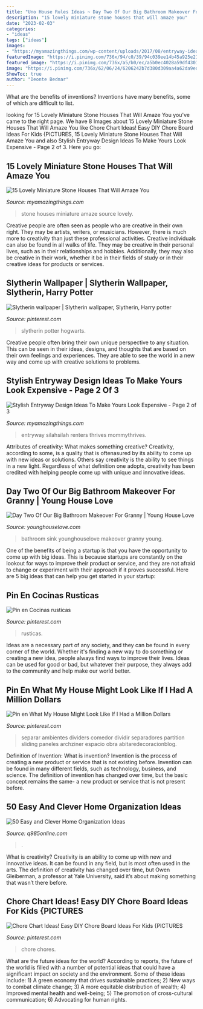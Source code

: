 ```yaml
---
title: "Uno House Rules Ideas ~ Day Two Of Our Big Bathroom Makeover For Granny"
description: "15 lovely miniature stone houses that will amaze you"
date: "2023-02-03"
categories:
- "ideas"
tags: ["ideas"]
images:
- "https://myamazingthings.com/wp-content/uploads/2017/08/entryway-ideas-6.jpg"
featuredImage: "https://i.pinimg.com/736x/94/c0/39/94c039ee14b45a925e215a6f4e05766d.jpg"
featured_image: "https://i.pinimg.com/736x/a5/b0/ec/a5b0ec4028a59df4301ccde30bf30847.jpg"
image: "https://i.pinimg.com/736x/62/06/24/6206242b7d380d309aa4a62da9edc2d5.jpg"
ShowToc: true
author: "Deonte Bednar"
---
```



What are the benefits of inventions?
Inventions have many benefits, some of which are difficult to list.

	

		
looking for 15 Lovely Miniature Stone Houses That Will Amaze You you've came to the right page. We have 8 Images about 15 Lovely Miniature Stone Houses That Will Amaze You like Chore Chart Ideas! Easy DIY Chore Board Ideas For Kids {PICTURES, 15 Lovely Miniature Stone Houses That Will Amaze You and also Stylish Entryway Design Ideas To Make Yours Look Expensive - Page 2 of 3. Here you go:
		
    
## 15 Lovely Miniature Stone Houses That Will Amaze You

<img loading=lazy src="http://myamazingthings.com/wp-content/uploads/2016/12/stone-house-mini.jpg" onerror="this.onerror=null;this.src='https://tse2.mm.bing.net/th?id=OIP.1n981sHp3fvvL6reiYQnRAHaJe&amp;pid=15.1';" alt="15 Lovely Miniature Stone Houses That Will Amaze You">

_Source: myamazingthings.com_

>stone houses miniature amaze source lovely. 

	

Creative people are often seen as people who are creative in their own right. They may be artists, writers, or musicians. However, there is much more to creativity than just these professional activities. Creative individuals can also be found in all walks of life. They may be creative in their personal lives, such as in their relationships and hobbies. Additionally, they may also be creative in their work, whether it be in their fields of study or in their creative ideas for products or services.

    
## Slytherin Wallpaper | Slytherin Wallpaper, Slytherin, Harry Potter

<img loading=lazy src="https://i.pinimg.com/736x/e7/4f/0a/e74f0acfb5bc73cfb369332fd5b72d26.jpg" onerror="this.onerror=null;this.src='https://tse1.mm.bing.net/th?id=OIP.JsbHwNm9h2YrgufyOU3CFQHaNK&amp;pid=15.1';" alt="Slytherin wallpaper | Slytherin wallpaper, Slytherin, Harry potter">

_Source: pinterest.com_

>slytherin potter hogwarts. 

	

Creative people often bring their own unique perspective to any situation. This can be seen in their ideas, designs, and thoughts that are based on their own feelings and experiences. They are able to see the world in a new way and come up with creative solutions to problems.

    
## Stylish Entryway Design Ideas To Make Yours Look Expensive - Page 2 Of 3

<img loading=lazy src="https://myamazingthings.com/wp-content/uploads/2017/08/entryway-ideas-6.jpg" onerror="this.onerror=null;this.src='https://tse3.mm.bing.net/th?id=OIP.uo4veDe1fP6oTbyu1zsr0QHaLF&amp;pid=15.1';" alt="Stylish Entryway Design Ideas To Make Yours Look Expensive - Page 2 of 3">

_Source: myamazingthings.com_

>entryway silahsilah renters thrives mommythrives. 

	

Attributes of creativity: What makes something creative?
Creativity, according to some, is a quality that is oftenasured by its ability to come up with new ideas or solutions. Others say creativity is the ability to see things in a new light. Regardless of what definition one adopts, creativity has been credited with helping people come up with unique and innovative ideas.

    
## Day Two Of Our Big Bathroom Makeover For Granny | Young House Love

<img loading=lazy src="http://www.younghouselove.com/wp-content/uploads/2012/09/GrannyTwo-16-Gunky-Areas-After.jpg" onerror="this.onerror=null;this.src='https://tse4.mm.bing.net/th?id=OIP.-kFYjEY-npcgQqw451FJ5QAAAA&amp;pid=15.1';" alt="Day Two Of Our Big Bathroom Makeover For Granny | Young House Love">

_Source: younghouselove.com_

>bathroom sink younghouselove makeover granny young. 

	

One of the benefits of being a startup is that you have the opportunity to come up with big ideas. This is because startups are constantly on the lookout for ways to improve their product or service, and they are not afraid to change or experiment with their approach if it proves successful. Here are 5 big ideas that can help you get started in your startup: 

    
## Pin En Cocinas Rusticas

<img loading=lazy src="https://i.pinimg.com/736x/62/06/24/6206242b7d380d309aa4a62da9edc2d5.jpg" onerror="this.onerror=null;this.src='https://tse3.mm.bing.net/th?id=OIP.KrwP_h5q1xFA7BfYO99UQAHaLH&amp;pid=15.1';" alt="Pin en Cocinas rusticas">

_Source: pinterest.com_

>rusticas. 

	

Ideas are a necessary part of any society, and they can be found in every corner of the world. Whether it's finding a new way to do something or creating a new idea, people always find ways to improve their lives. Ideas can be used for good or bad, but whatever their purpose, they always add to the community and help make our world better.

    
## Pin En What My House Might Look Like If I Had A Million Dollars

<img loading=lazy src="https://i.pinimg.com/736x/94/c0/39/94c039ee14b45a925e215a6f4e05766d.jpg" onerror="this.onerror=null;this.src='https://tse3.mm.bing.net/th?id=OIP.RjtbtJrIVgv049H3eYWW_gHaLH&amp;pid=15.1';" alt="Pin en What My House Might Look Like If I Had a Million Dollars">

_Source: pinterest.com_

>separar ambientes dividers comedor dividir separadores partition sliding paneles archziner espacio obra abitaredecoracionblog. 

	

Definition of Invention: What is invention?
Invention is the process of creating a new product or service that is not existing before. Invention can be found in many different fields, such as technology, business, and science. The definition of invention has changed over time, but the basic concept remains the same- a new product or service that is not present before.

    
## 50 Easy And Clever Home Organization Ideas

<img loading=lazy src="https://townsquare.media/site/723/files/2015/01/boxes-on-shelf.jpg?w=1200&amp;h=0&amp;zc=1&amp;s=0&amp;a=t&amp;q=89" onerror="this.onerror=null;this.src='https://tse2.mm.bing.net/th?id=OIP.Ncy6NhG4xNiUpdUXQzSJPQHaKI&amp;pid=15.1';" alt="50 Easy and Clever Home Organization Ideas">

_Source: q985online.com_

>. 

	

What is creativity?
Creativity is an ability to come up with new and innovative ideas. It can be found in any field, but is most often used in the arts. The definition of creativity has changed over time, but Owen Gleiberman, a professor at Yale University, said it’s about making something that wasn’t there before.

    
## Chore Chart Ideas! Easy DIY Chore Board Ideas For Kids {PICTURES

<img loading=lazy src="https://i.pinimg.com/736x/a5/b0/ec/a5b0ec4028a59df4301ccde30bf30847.jpg" onerror="this.onerror=null;this.src='https://tse2.mm.bing.net/th?id=OIP.IMg9pdVUncTdqTptE0dnmQHaLH&amp;pid=15.1';" alt="Chore Chart Ideas! Easy DIY Chore Board Ideas For Kids {PICTURES">

_Source: pinterest.com_

>chore chores. 

	

What are the future ideas for the world?
According to reports, the future of the world is filled with a number of potential ideas that could have a significant impact on society and the environment. Some of these ideas include: 1) A green economy that drives sustainable practices; 2) New ways to combat climate change; 3) A more equitable distribution of wealth; 4) Improved mental health and well-being; 5) The promotion of cross-cultural communication; 6) Advocating for human rights.

